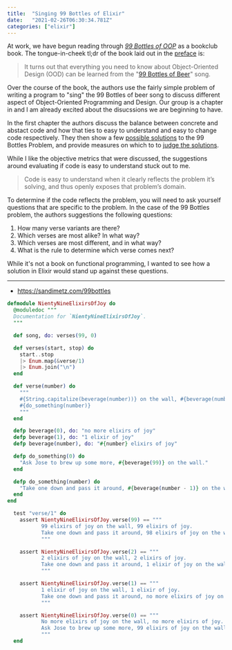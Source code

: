 ```yaml
---
title:  "Singing 99 Bottles of Elixir"
date:   "2021-02-26T06:30:34.781Z"
categories: ["elixir"]
---
```


At work, we have begun reading through [_99 Bottles of OOP_](https://sandimetz.com/99bottles) as a bookclub book. The tongue-in-cheek tl;dr of the book laid out in the [preface](https://sandimetz.com/99bottles-sample-ruby#preface) is:

> It turns out that everything you need to know about Object-Oriented Design (OOD) can be learned from the "[99 Bottles of Beer](https://en.wikipedia.org/wiki/99_Bottles_of_Beer)" song.

Over the course of the book, the authors use the fairly simple problem of writing a program to "sing" the 99 Bottles of beer song to discuss different aspect of Object-Oriented Programming and Design. Our group is a chapter in and I am already excited about the disucssions we are beginning to have. 

In the first chapter the authors discuss the balance between concrete and abstact code and how that ties to easy to understand and easy to change code respectively. They then show a few [possible solutions](https://sandimetz.com/99bottles-sample-ruby#section-c1-simplifying-code) to the 99 Bottles Problem, and provide measures on which to to [judge the solutions](https://sandimetz.com/99bottles-sample-ruby#section-c1-judging-code).

While I like the objective metrics that were discussed, the suggestions around evaluating if code is easy to understand stuck out to me.

> Code is easy to understand when it clearly reflects the problem it’s solving, and thus openly exposes that problem’s domain.

To determine if the code reflects the problem, you will need to ask yourself questions that are specific to the problem. In the case of the 99 Bottles problem, the authors suggestions the following questions:

1. How many verse variants are there?
1. Which verses are most alike? In what way?
1. Which verses are most different, and in what way?
1. What is the rule to determine which verse comes next?

While it's not a book on functional programming, I wanted to see how a solution in Elixir would stand up against these questions. 





----

* https://sandimetz.com/99bottles


```elixir
defmodule NientyNineElixirsOfJoy do
  @moduledoc """
  Documentation for `NientyNineElixirsOfJoy`.
  """

  def song, do: verses(99, 0)

  def verses(start, stop) do
    start..stop
    |> Enum.map(&verse/1)
    |> Enum.join("\n")
  end

  def verse(number) do
    """
    #{String.capitalize(beverage(number))} on the wall, #{beverage(number)}.
    #{do_something(number)}
    """
  end

  defp beverage(0), do: "no more elixirs of joy"
  defp beverage(1), do: "1 elixir of joy"
  defp beverage(number), do: "#{number} elixirs of joy"

  defp do_something(0) do
    "Ask Jose to brew up some more, #{beverage(99)} on the wall."
  end

  defp do_something(number) do
    "Take one down and pass it around, #{beverage(number - 1)} on the wall."
  end
end
```

```elixir
  test "verse/1" do
    assert NientyNineElixirsOfJoy.verse(99) == """
           99 elixirs of joy on the wall, 99 elixirs of joy.
           Take one down and pass it around, 98 elixirs of joy on the wall.
           """

    assert NientyNineElixirsOfJoy.verse(2) == """
           2 elixirs of joy on the wall, 2 elixirs of joy.
           Take one down and pass it around, 1 elixir of joy on the wall.
           """

    assert NientyNineElixirsOfJoy.verse(1) == """
           1 elixir of joy on the wall, 1 elixir of joy.
           Take one down and pass it around, no more elixirs of joy on the wall.
           """

    assert NientyNineElixirsOfJoy.verse(0) == """
           No more elixirs of joy on the wall, no more elixirs of joy.
           Ask Jose to brew up some more, 99 elixirs of joy on the wall.
           """
  end
```
